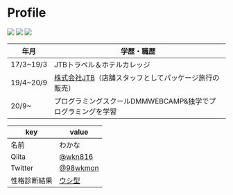 # Profile

[![](https://raw.githubusercontent.com/wkn816/wkn816/main/profile-summary-card-output/nord_dark/0-profile-details.svg)](https://github.com/vn7n24fzkq/github-profile-summary-cards)
[![](https://raw.githubusercontent.com/wkn816/wkn816/main/profile-summary-card-output/nord_dark/1-repos-per-language.svg)](https://github.com/vn7n24fzkq/github-profile-summary-cards) [![](https://raw.githubusercontent.com/wkn816/wkn816/main/profile-summary-card-output/nord_dark/2-most-commit-language.svg)](https://github.com/vn7n24fzkq/github-profile-summary-cards)


|  年月  |  学歴・職歴  |
| ---- | ---- |
|  17/3~19/3  |  JTBトラベル＆ホテルカレッジ　  |
|  19/4~20/9  | [株式会社JTB](https://www.jtbcorp.jp/jp/)（店舗スタッフとしてパッケージ旅行の販売）|
|  20/9~  |  プログラミングスクールDMMWEBCAMP&独学でプログラミングを学習 |

|  key  |  value  |
| ---- | ---- |
|  名前  |  わかな  |
|  Qiita  |  [@wkn816](https://qiita.com/wkn816)
|  Twitter  |  [@98wkmon](https://twitter.com/98wkmon)  |
|  性格診断結果  |  [ウシ型](https://16test.uranaino.net/udata/58CtYQD2rpb657JxiN8M ) |
